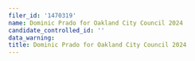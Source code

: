 ```yaml
---
filer_id: '1470319'
name: Dominic Prado for Oakland City Council 2024
candidate_controlled_id: ''
data_warning: 
title: Dominic Prado for Oakland City Council 2024
---
```

